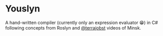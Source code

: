 # Youslyn

A hand-written compiler (currently only an expression evaluator 😁) in C# following concepts from Roslyn and [@terrajobst](https://github.com/terrajobst) videos of Minsk.

